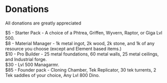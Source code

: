 # Donations
All donations are greatly appreciated

$5 - Starter Pack - A choice of a Phtrea, Griffen, Wyvern, Raptor, or Giga Lvl 500.                                                        
$8 - Material Manager - 1k metal ingot, 2k wood, 2k stone, and 1k of any resource you choose (except and Element based items.)              
$10 - Pro Builder - 25 metal foundations, 60 metal walls, 25 metal ceilings, and Industrial forge.                                          
$30 - Lvl 500 Managarmr.                                                                                                                    
$85 - Founder pack - Cloning Chamber, Tek Replicator, 30 tek turrents, 2 Tek saddles of your choice, Any Lvl 800 Dino.                      
